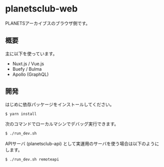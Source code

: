 # planetsclub-web

PLANETSアーカイブスのブラウザ側です。

## 概要

主に以下を使っています。

- Nuxt.js / Vue.js
- Buefy / Bulma
- Apollo (GraphQL)


## 開発

はじめに依存パッケージをインストールしてください。

```bash
$ yarn install
```

次のコマンドでローカルマシンでデバッグ実行できます。

```bash
$ ./run_dev.sh
```

APIサーバ (planetsclub-api) として実運用のサーバを使う場合は以下のようにします。

```bash
$ ./run_dev.sh remoteapi
```
